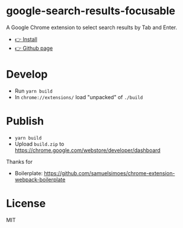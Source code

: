 # google-search-results-focusable

A Google Chrome extension to select search results by Tab and Enter.

- [👉 Install](https://chrome.google.com/webstore/detail/google-search-results-foc/kkldgaaaafjoipnomoinnkccihdiffee)
- [👉 Github page](https://piglovesyou.github.io/google-search-result-focusable/)

# Develop

- Run `yarn build`
- In `chrome://extensions/` load "unpacked" of `./build`

# Publish

- `yarn build`
- Upload `build.zip` to https://chrome.google.com/webstore/developer/dashboard

Thanks for

- Boilerplate: https://github.com/samuelsimoes/chrome-extension-webpack-boilerplate

# License

MIT
